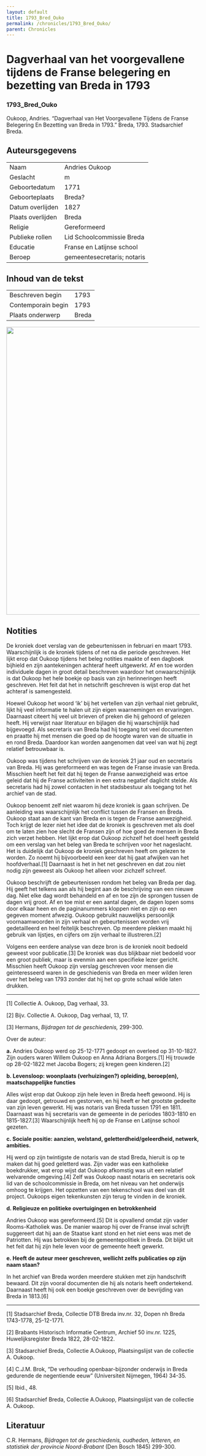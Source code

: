 ```yaml
---
layout: default
title: 1793_Bred_Ouko
permalink: /chronicles/1793_Bred_Ouko/
parent: Chronicles
--- 
```



# Dagverhaal van het voorgevallene tijdens de Franse belegering en bezetting van Breda in 1793 

### 1793_Bred_Ouko 

Oukoop, Andries. “Dagverhaal van Het Voorgevallene Tijdens de Franse Belegering En Bezetting van Breda in 1793.” Breda, 1793. Stadsarchief Breda. 

## Auteursgegevens 

| | | 
| --------------- | --------------- | 
| Naam | Andries Oukoop | 
| Geslacht | m | 
| Geboortedatum | 1771 | 
| Geboorteplaats | Breda? | 
| Datum overlijden | 1827 | 
| Plaats overlijden | Breda | 
| Religie | Gereformeerd | 
| Publieke rollen | Lid Schoolcommissie Breda | 
| Educatie | Franse en Latijnse school | 
| Beroep | gemeentesecretaris; notaris | 

## Inhoud van de tekst 

| | | 
| --------------- | --------------- | 
| Beschreven begin | 1793 | 
| Contemporain begin | 1793 | 
| Plaats onderwerp | Breda | 

[<img src="..\..\barplots_chronicles\1793_Bred_Ouko.jpg" width="750"/>](..\..\barplots_chronicles\1793_Bred_Ouko.jpg) 

## Notities 

De kroniek doet verslag van de gebeurtenissen in februari en maart 1793.
Waarschijnlijk is de kroniek tijdens of net na die periode geschreven. Het
lijkt erop dat Oukoop tijdens het beleg notities maakte of een dagboek
bijhield en zijn aantekeningen achteraf heeft uitgewerkt. Af en toe worden
individuele dagen in groot detail beschreven waardoor het onwaarschijnlijk is
dat Oukoop het hele boekje op basis van zijn herinneringen heeft geschreven.
Het feit dat het in netschrift geschreven is wijst erop dat het achteraf is
samengesteld.

Hoewel Oukoop het woord ‘ik’ bij het vertellen van zijn verhaal niet
gebruikt, lijkt hij veel informatie te halen uit zijn eigen waarnemingen en
ervaringen. Daarnaast citeert hij veel uit brieven of preken die hij gehoord
of gelezen heeft. Hij verwijst naar literatuur en bijlagen die hij waarschijnlijk
had bijgevoegd. Als secretaris van Breda had hij toegang tot veel documenten
en praatte hij met mensen die goed op de hoogte waren van de situatie in en
rond Breda. Daardoor kan worden aangenomen dat veel van wat hij zegt relatief
betrouwbaar is.

Oukoop was tijdens het schrijven van de kroniek 21 jaar oud en secretaris
van Breda. Hij was gereformeerd en was tegen de Franse invasie van
Breda. Misschien heeft het feit dat hij tegen de Franse aanwezigheid was ertoe
geleid dat hij de Franse activiteiten in een extra negatief daglicht stelde.
Als secretaris had hij zowel contacten in het stadsbestuur als toegang tot het
archief van de stad.

Oukoop benoemt zelf niet waarom hij deze kroniek is gaan schrijven. De
aanleiding was waarschijnlijk het conflict tussen de Fransen
en Breda. Oukoop staat aan de kant van Breda en is tegen de Franse
aanwezigheid. Toch krijgt de lezer niet het idee dat de kroniek is geschreven
met als doel om te laten zien hoe slecht de Fransen zijn of hoe goed de mensen
in Breda zich verzet hebben. Het lijkt erop dat Oukoop zichzelf het doel heeft
gesteld om een verslag van het beleg van Breda te schrijven voor het
nageslacht. Het is duidelijk dat Oukoop de kroniek geschreven heeft om gelezen
te worden. Zo noemt hij bijvoorbeeld een keer dat hij gaat afwijken van
het hoofdverhaal.[1] Daarnaast is het in het net geschreven en dat zou niet
nodig zijn geweest als Oukoop het alleen voor zichzelf schreef.

Oukoop beschrijft de gebeurtenissen rondom het beleg van Breda per dag. Hij
geeft het telkens aan als hij begint aan de beschrijving van een nieuwe dag.
Niet elke dag wordt behandeld en af en toe zijn de sprongen tussen de dagen
vrij groot. Af en toe mist er een aantal dagen, de dagen lopen soms door
elkaar heen en de paginanummers kloppen niet en zijn op een gegeven moment
afwezig. Oukoop gebruikt nauwelijks persoonlijk voornaamwoorden in zijn
verhaal en gebeurtenissen worden vrij gedetailleerd en heel feitelijk
beschreven. Op meerdere plekken maakt hij gebruik van lijstjes, en cijfers om
zijn verhaal te illustreren.[2]

Volgens een eerdere analyse van deze bron is de kroniek nooit bedoeld geweest
voor publicatie.[3] De kroniek was dus blijkbaar niet bedoeld voor een groot
publiek, maar is evenmin aan een specifieke lezer gericht.
Misschien heeft Oukoop zijn verslag geschreven voor mensen die geinteresseerd
waren in de geschiedenis van Breda en meer wilden leren over het beleg van
1793 zonder dat hij het op grote schaal wilde laten drukken.

  

* * *

[1] Collectie A. Oukoop, Dag verhaal, 33.

[2] Bijv. Collectie A. Oukoop, Dag verhaal, 13, 17.

[3] Hermans, _Bijdragen tot de geschiedenis,_ 299-300.



Over de auteur:

**a.** Andries Oukoop werd op 25-12-1771 gedoopt en overleed op 31-10-1827. Zijn
ouders waren Willem Oukoop en Anna Adriana Borgers.[1] Hij trouwde op
28-02-1822 met Jacoba Bogers; zij kregen geen kinderen.[2]

**b. Levensloop: woonplaats (verhuizingen?) opleiding, beroep(en),
maatschappelijke functies**

Alles wijst erop dat Oukoop zijn hele leven in Breda heeft gewoond. Hij is
daar gedoopt, getrouwd en gestorven, en hij heeft er het grootste gedeelte van
zijn leven gewerkt. Hij was notaris van Breda tussen 1791 en 1811. Daarnaast
was hij secretaris van de gemeente in de periodes 1803-1810 en 1815-1827.[3]
Waarschijnlijk heeft hij op de Franse en Latijnse school gezeten.

**c. Sociale positie: aanzien, welstand, geletterdheid/geleerdheid, netwerk,
ambities.**

Hij werd op zijn twintigste de notaris van de stad Breda, hieruit is op te
maken dat hij goed geletterd was. Zijn vader was een katholieke boekdrukker,
wat erop wijst dat Oukoop afkomstig was uit een relatief welvarende
omgeving.[4] Zelf was Oukoop naast notaris en secretaris ook lid van de
schoolcommissie in Breda, om het niveau van het onderwijs omhoog te krijgen.
Het opzetten van een tekenschool was deel van dit project. Oukoops eigen
tekenkunsten zijn terug te vinden in de kroniek.

**d. Religieuze en politieke overtuigingen en betrokkenheid**

Andries Oukoop was gereformeerd.[5] Dit is opvallend omdat zijn vader
Rooms-Katholiek was. De manier waarop hij over de Franse inval schrijft
suggereert dat hij aan de Staatse kant stond en het niet eens was met de
Patriotten. Hij was betrokken bij de gemeentepolitiek in Breda. Dit blijkt uit
het feit dat hij zijn hele leven voor de gemeente heeft gewerkt.

**e. Heeft de auteur meer geschreven, wellicht zelfs publicaties op zijn naam
staan?**

In het archief van Breda worden meerdere stukken met zijn handschrift bewaard.
Dit zijn vooral documenten die hij als notaris heeft ondertekend. Daarnaast
heeft hij ook een boekje geschreven over de bevrijding van Breda in 1813.[6]

  

* * *

[1] Stadsarchief Breda, Collectie DTB Breda inv.nr. 32, Dopen nh Breda
1743-1778, 25-12-1771.

[2] Brabants Historisch Informatie Centrum, Archief 50 inv.nr. 1225,
Huwelijksregister Breda 1822, 28-02-1822.

[3] Stadsarchief Breda, Collectie A.Oukoop, Plaatsingslijst van de collectie
A. Oukoop.

[4] C.J.M. Brok, “De verhouding openbaar-bijzonder onderwijs in Breda
gedurende de negentiende eeuw” (Universiteit Nijmegen, 1964) 34-35.

[5] Ibid., 48.

[6] Stadsarchief Breda, Collectie A.Oukoop, Plaatsingslijst van de collectie
A. Oukoop.



## Literatuur 

C.R. Hermans, *Bijdragen tot de geschiedenis, oudheden, letteren, en statistiek der provincie Noord-Brabant* (Den Bosch 1845) 299-300.